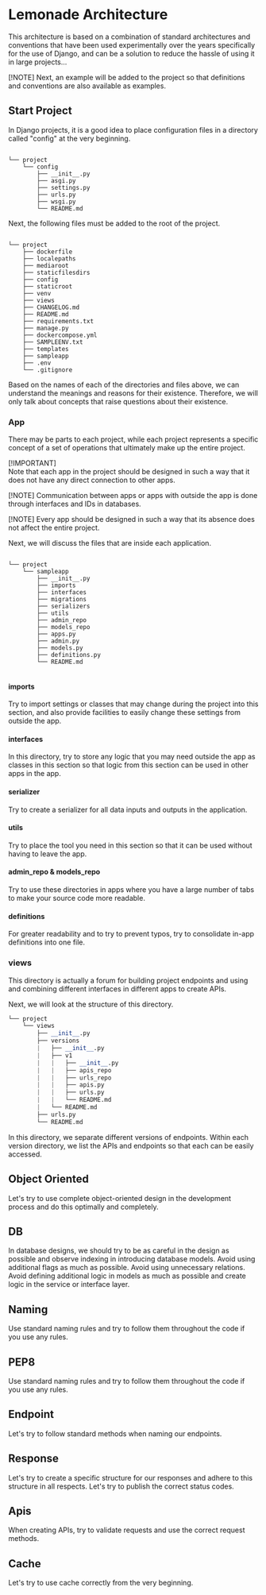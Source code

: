 # Lemonade Architecture

This architecture is based on a combination of standard architectures and conventions that have been used experimentally
over the years specifically for the use of Django, and can be a solution to reduce the hassle of using it in large
projects...

[!NOTE]
Next, an example will be added to the project so that definitions and conventions are also available as examples.

## Start Project

In Django projects, it is a good idea to place configuration files in a directory called "config" at the very beginning.

```

└── project
    └── config
        ├── __init__.py
        ├── asgi.py
        ├── settings.py
        ├── urls.py
        ├── wsgi.py
        └── README.md
```

Next, the following files must be added to the root of the project.

```

└── project
    ├── dockerfile  
    ├── localepaths  
    ├── mediaroot  
    ├── staticfilesdirs  
    ├── config        
    ├── staticroot       
    ├── venv
    ├── views
    ├── CHANGELOG.md  
    ├── README.md     
    ├── requirements.txt  
    ├── manage.py    
    ├── dockercompose.yml  
    ├── SAMPLEENV.txt    
    ├── templates
    ├── sampleapp  
    ├── .env
    └── .gitignore
```

Based on the names of each of the directories and files above, we can understand the meanings and reasons for their
existence. Therefore, we will only talk about concepts that raise questions about their existence.

### App

There may be parts to each project, while each project represents a specific concept of a set of operations that
ultimately make up the entire project.

[!IMPORTANT]  
Note that each app in the project should be designed in such a way that it does not have any direct connection to other
apps.

[!NOTE]
Communication between apps or apps with outside the app is done through interfaces and IDs in databases.

[!NOTE]
Every app should be designed in such a way that its absence does not affect the entire project.

Next, we will discuss the files that are inside each application.

```

└── project
    └── sampleapp
        ├── __init__.py  
        ├── imports  
        ├── interfaces  
        ├── migrations  
        ├── serializers  
        ├── utils
        ├── admin_repo
        ├── models_repo
        ├── apps.py  
        ├── admin.py  
        ├── models.py
        ├── definitions.py
        └── README.md
        
```

#### imports

Try to import settings or classes that may change during the project into this section, and also provide facilities to
easily change these settings from outside the app.

#### interfaces

In this directory, try to store any logic that you may need outside the app as classes in this section so that logic
from this section can be used in other apps in the app.

#### serializer

Try to create a serializer for all data inputs and outputs in the application.

#### utils

Try to place the tool you need in this section so that it can be used without having to leave the app.

#### admin_repo & models_repo

Try to use these directories in apps where you have a large number of tabs to make your source code more readable.

#### definitions

For greater readability and to try to prevent typos, try to consolidate in-app definitions into one file.

### views

This directory is actually a forum for building project endpoints and using and combining different interfaces in
different apps to create APIs.

Next, we will look at the structure of this directory.

```python
└── project
    └── views
        ├── __init__.py  
        ├── versions
        |   ├── __init__.py  
        |   ├── v1
        |   |   ├── __init__.py
        |   |   ├── apis_repo
        |   |   ├── urls_repo  
        |   |   ├── apis.py
        |   |   ├── urls.py
        |   |   └── README.md
        |   └── README.md
        ├── urls.py
        └── README.md
```

In this directory, we separate different versions of endpoints. Within each version directory, we list the APIs and
endpoints so that each can be easily accessed.

## Object Oriented

Let's try to use complete object-oriented design in the development process and do this optimally and completely.
## DB

In database designs, we should try to be as careful in the design as possible and observe indexing in introducing database models.
Avoid using additional flags as much as possible.
Avoid using unnecessary relations.
Avoid defining additional logic in models as much as possible and create logic in the service or interface layer.

## Naming

Use standard naming rules and try to follow them throughout the code if you use any rules.

## PEP8

Use standard naming rules and try to follow them throughout the code if you use any rules.

## Endpoint

Let's try to follow standard methods when naming our endpoints.

## Response

Let's try to create a specific structure for our responses and adhere to this structure in all respects. Let's try to publish the correct status codes.

## Apis

When creating APIs, try to validate requests and use the correct request methods.

## Cache

Let's try to use cache correctly from the very beginning.